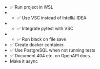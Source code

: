 * ✅ Run project in WSL
* * ✅ Use VSC instead of IntelliJ IDEA
* * ✅ Integrate pytest with VSC
* * ✅ Run black on file save
* ✅ Create docker container.
* ✅ Use PostgreSQL when not running tests
* ✅ Document 404 etc. on OpenAPI docs.
* Make it async